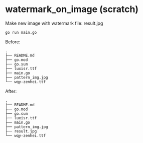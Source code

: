 # watermark_on_image (scratch)




Make new image with watermark file: result.jpg

```shell script
go run main.go
```

Before:

```
.
├── README.md
├── go.mod
├── go.sum
├── luxisr.ttf
├── main.go
├── pattern_img.jpg
└── wqy-zenhei.ttf
```


After:

```
.
├── README.md
├── go.mod
├── go.sum
├── luxisr.ttf
├── main.go
├── pattern_img.jpg
├── result.jpg
└── wqy-zenhei.ttf

```
